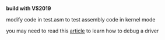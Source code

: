**build with VS2019**


modify code in test.asm to test assembly code in kernel mode

you may need to read this [article](https://blog.csdn.net/ma_de_hao_mei_le/article/details/126267203) to learn how to debug a driver
